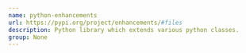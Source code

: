 ```yaml
---
name: python-enhancements
url: https://pypi.org/project/enhancements/#files
description: Python library which extends various python classes.
group: None
---
```

